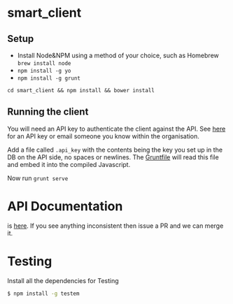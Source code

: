 smart_client
==============

Setup
-----

* Install Node&NPM using a method of your choice, such as Homebrew ```brew install node```
* ```npm install -g yo```
* ```npm install -g grunt```

```cd smart_client && npm install && bower install```

Running the client
------------------

You will need an API key to authenticate the client against the API. See [here](http://www.theproduct.works/contact-us) for an API key or email someone you know within the organisation.

Add a file called ```.api_key``` with the contents being the key you set up in the DB on the API side, no spaces or newlines. The [Gruntfile](https://github.com/TheProductWorks/smart_client/blob/master/Gruntfile.js#L246) will read this file and embed it into the compiled Javascript.

Now run ```grunt serve```

API Documentation
=================

is [here](https://github.com/TheProductWorks/smart_client/blob/master/doc/api.md). If you see anything inconsistent then issue a PR and we can merge it.

Testing
=======

Install all the dependencies for Testing

```bash
$ npm install -g testem
```
